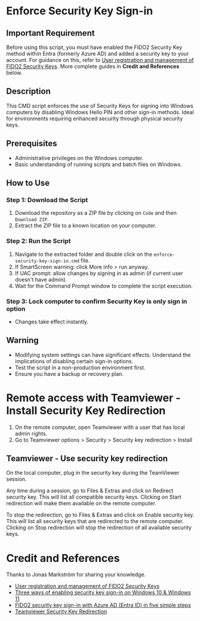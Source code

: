 # Enforce Security Key Sign-in

## Important Requirement
Before using this script, you must have enabled the FIDO2 Security Key method within Entra (formerly Azure AD) and added a security key to your account. For guidance on this, refer to [User registration and management of FIDO2 Security Keys](https://learn.microsoft.com/en-us/entra/identity/authentication/howto-authentication-passwordless-security-key#user-registration-and-management-of-fido2-security-keys). More complete guides in **Credit and References** below.

## Description
This CMD script enforces the use of Security Keys for signing into Windows computers by disabling Windows Hello PIN and other sign-in methods. Ideal for environments requiring enhanced security through physical security keys.

## Prerequisites
- Administrative privileges on the Windows computer.
- Basic understanding of running scripts and batch files on Windows.

## How to Use

### Step 1: Download the Script
1. Download the repository as a ZIP file by clicking on `Code` and then `Download ZIP`.
2. Extract the ZIP file to a known location on your computer.

### Step 2: Run the Script
1. Navigate to the extracted folder and double click on the `enforce-security-key-sign-in.cmd` file.
2. If SmartScreen warning: click More info > run anyway.
3. If UAC prompt: allow changes by signing in as admin (if current user doesn't have admin).
5. Wait for the Command Prompt window to complete the script execution.

### Step 3: Lock computer to confirm Security Key is only sign in option
- Changes take effect instantly.

## Warning
- Modifying system settings can have significant effects. Understand the implications of disabling certain sign-in options.
- Test the script in a non-production environment first.
- Ensure you have a backup or recovery plan.

# Remote access with Teamviewer - Install Security Key Redirection
1. On the remote computer, open Teamviewer with a user that has local admin rights. 
2. Go to Teamviewer options > Security > Security key redirection > Install

## Teamviewer - Use security key redirection
On the local computer, plug in the security key during the TeamViewer session.

Any time during a session, go to Files & Extras and click on Redirect security key. This will list all compatible security keys.
Clicking on Start redirection will make them available on the remote computer.

To stop the redirection, go to Files & Extras and click on Enable security key. This will list all security keys that are redirected to the remote computer.
Clicking on Stop redirection will stop the redirection of all available security keys.

# Credit and References
Thanks to Jonas Markström for sharing your knowledge.
- [User registration and management of FIDO2 Security Keys](https://learn.microsoft.com/en-us/entra/identity/authentication/howto-authentication-passwordless-security-key#user-registration-and-management-of-fido2-security-keys)
- [Three ways of enabling security key sign-in on Windows 10 & Windows 11](https://swjm.blog/three-ways-of-enabling-security-key-sign-in-on-windows-10-windows-11-5c93a85727cc)
- [FIDO2 security key sign-in with Azure AD (Entra ID) in five simple steps](https://swjm.blog/fido2-security-key-sign-in-with-azure-ad-in-5-simple-steps-44ae0a71dc34)
- [Teamviewer Security Key Redirection](https://www.teamviewer.com/en-au/global/support/knowledge-base/teamviewer-tensor-classic/security/security-key-redirection/)
